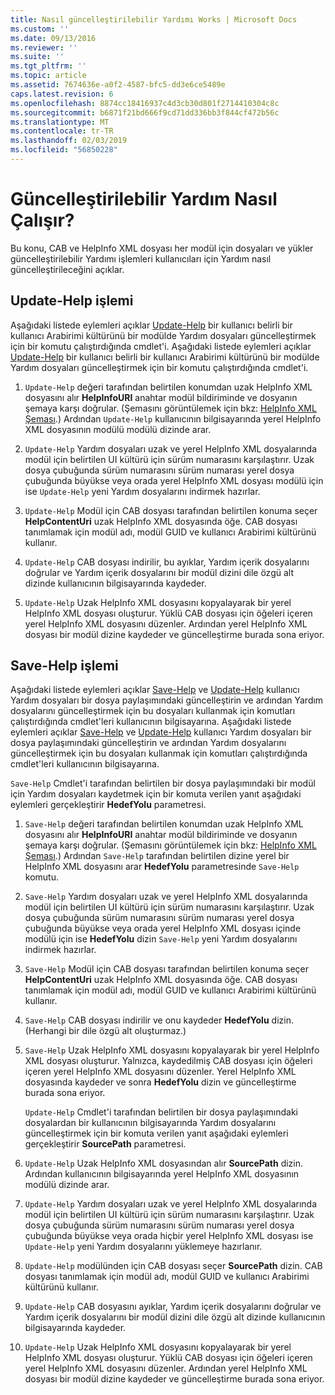 ```yaml
---
title: Nasıl güncelleştirilebilir Yardımı Works | Microsoft Docs
ms.custom: ''
ms.date: 09/13/2016
ms.reviewer: ''
ms.suite: ''
ms.tgt_pltfrm: ''
ms.topic: article
ms.assetid: 7674636e-a0f2-4587-bfc5-dd3e6ce5489e
caps.latest.revision: 6
ms.openlocfilehash: 8874cc18416937c4d3cb30d801f2714410304c8c
ms.sourcegitcommit: b6871f21bd666f9cd71dd336bb3f844cf472b56c
ms.translationtype: MT
ms.contentlocale: tr-TR
ms.lasthandoff: 02/03/2019
ms.locfileid: "56850228"
---
```

# <a name="how-updatable-help-works"></a>Güncelleştirilebilir Yardım Nasıl Çalışır?

Bu konu, CAB ve HelpInfo XML dosyası her modül için dosyaları ve yükler güncelleştirilebilir Yardımı işlemleri kullanıcıları için Yardım nasıl güncelleştirileceğini açıklar.

## <a name="the-update-help-process"></a>Update-Help işlemi

Aşağıdaki listede eylemleri açıklar [Update-Help](/powershell/module/Microsoft.PowerShell.Core/Update-Help) bir kullanıcı belirli bir kullanıcı Arabirimi kültürünü bir modülde Yardım dosyaları güncelleştirmek için bir komutu çalıştırdığında cmdlet'i.
Aşağıdaki listede eylemleri açıklar [Update-Help](/powershell/module/Microsoft.PowerShell.Core/Update-Help) bir kullanıcı belirli bir kullanıcı Arabirimi kültürünü bir modülde Yardım dosyaları güncelleştirmek için bir komutu çalıştırdığında cmdlet'i.

1. `Update-Help` değeri tarafından belirtilen konumdan uzak HelpInfo XML dosyasını alır **HelpInfoURI** anahtar modül bildiriminde ve dosyanın şemaya karşı doğrular. (Şemasını görüntülemek için bkz: [HelpInfo XML Şeması](./helpinfo-xml-schema.md).) Ardından `Update-Help` kullanıcının bilgisayarında yerel HelpInfo XML dosyasının modülü modülü dizinde arar.

2. `Update-Help` Yardım dosyaları uzak ve yerel HelpInfo XML dosyalarında modül için belirtilen UI kültürü için sürüm numarasını karşılaştırır. Uzak dosya çubuğunda sürüm numarasını sürüm numarası yerel dosya çubuğunda büyükse veya orada yerel HelpInfo XML dosyası modülü için ise `Update-Help` yeni Yardım dosyalarını indirmek hazırlar.

3. `Update-Help` Modül için CAB dosyası tarafından belirtilen konuma seçer **HelpContentUri** uzak HelpInfo XML dosyasında öğe. CAB dosyası tanımlamak için modül adı, modül GUID ve kullanıcı Arabirimi kültürünü kullanır.

4. `Update-Help` CAB dosyası indirilir, bu ayıklar, Yardım içerik dosyalarını doğrular ve Yardım içerik dosyalarını bir modül dizini dile özgü alt dizinde kullanıcının bilgisayarında kaydeder.

5. `Update-Help` Uzak HelpInfo XML dosyasını kopyalayarak bir yerel HelpInfo XML dosyası oluşturur. Yüklü CAB dosyası için öğeleri içeren yerel HelpInfo XML dosyasını düzenler. Ardından yerel HelpInfo XML dosyası bir modül dizine kaydeder ve güncelleştirme burada sona eriyor.

## <a name="the-save-help-process"></a>Save-Help işlemi

Aşağıdaki listede eylemleri açıklar [Save-Help](/powershell/module/Microsoft.PowerShell.Core/Save-Help) ve [Update-Help](/powershell/module/Microsoft.PowerShell.Core/Update-Help) kullanıcı Yardım dosyaları bir dosya paylaşımındaki güncelleştirin ve ardından Yardım dosyalarını güncelleştirmek için bu dosyaları kullanmak için komutları çalıştırdığında cmdlet'leri kullanıcının bilgisayarına.
Aşağıdaki listede eylemleri açıklar [Save-Help](/powershell/module/Microsoft.PowerShell.Core/Save-Help) ve [Update-Help](/powershell/module/Microsoft.PowerShell.Core/Update-Help) kullanıcı Yardım dosyaları bir dosya paylaşımındaki güncelleştirin ve ardından Yardım dosyalarını güncelleştirmek için bu dosyaları kullanmak için komutları çalıştırdığında cmdlet'leri kullanıcının bilgisayarına.

`Save-Help` Cmdlet'i tarafından belirtilen bir dosya paylaşımındaki bir modül için Yardım dosyaları kaydetmek için bir komuta verilen yanıt aşağıdaki eylemleri gerçekleştirir **HedefYolu** parametresi.

1. `Save-Help` değeri tarafından belirtilen konumdan uzak HelpInfo XML dosyasını alır **HelpInfoURI** anahtar modül bildiriminde ve dosyanın şemaya karşı doğrular. (Şemasını görüntülemek için bkz: [HelpInfo XML Şeması](./helpinfo-xml-schema.md).) Ardından `Save-Help` tarafından belirtilen dizine yerel bir HelpInfo XML dosyasını arar **HedefYolu** parametresinde `Save-Help` komutu.

2. `Save-Help` Yardım dosyaları uzak ve yerel HelpInfo XML dosyalarında modül için belirtilen UI kültürü için sürüm numarasını karşılaştırır. Uzak dosya çubuğunda sürüm numarasını sürüm numarası yerel dosya çubuğunda büyükse veya orada yerel HelpInfo XML dosyası içinde modülü için ise **HedefYolu** dizin `Save-Help` yeni Yardım dosyalarını indirmek hazırlar.

3. `Save-Help` Modül için CAB dosyası tarafından belirtilen konuma seçer **HelpContentUri** uzak HelpInfo XML dosyasında öğe. CAB dosyası tanımlamak için modül adı, modül GUID ve kullanıcı Arabirimi kültürünü kullanır.

4. `Save-Help` CAB dosyası indirilir ve onu kaydeder **HedefYolu** dizin. (Herhangi bir dile özgü alt oluşturmaz.)

5. `Save-Help` Uzak HelpInfo XML dosyasını kopyalayarak bir yerel HelpInfo XML dosyası oluşturur. Yalnızca, kaydedilmiş CAB dosyası için öğeleri içeren yerel HelpInfo XML dosyasını düzenler. Yerel HelpInfo XML dosyasında kaydeder ve sonra **HedefYolu** dizin ve güncelleştirme burada sona eriyor.

   `Update-Help` Cmdlet'i tarafından belirtilen bir dosya paylaşımındaki dosyalardan bir kullanıcının bilgisayarında Yardım dosyalarını güncelleştirmek için bir komuta verilen yanıt aşağıdaki eylemleri gerçekleştirir **SourcePath** parametresi.

1. `Update-Help` Uzak HelpInfo XML dosyasından alır **SourcePath** dizin. Ardından kullanıcının bilgisayarında yerel HelpInfo XML dosyasının modülü dizinde arar.

2. `Update-Help` Yardım dosyaları uzak ve yerel HelpInfo XML dosyalarında modül için belirtilen UI kültürü için sürüm numarasını karşılaştırır. Uzak dosya çubuğunda sürüm numarasını sürüm numarası yerel dosya çubuğunda büyükse veya orada hiçbir yerel HelpInfo XML dosyası ise `Update-Help` yeni Yardım dosyalarını yüklemeye hazırlanır.

3. `Update-Help` modülünden için CAB dosyası seçer **SourcePath** dizin. CAB dosyası tanımlamak için modül adı, modül GUID ve kullanıcı Arabirimi kültürünü kullanır.

4. `Update-Help` CAB dosyasını ayıklar, Yardım içerik dosyalarını doğrular ve Yardım içerik dosyalarını bir modül dizini dile özgü alt dizinde kullanıcının bilgisayarında kaydeder.

5. `Update-Help` Uzak HelpInfo XML dosyasını kopyalayarak bir yerel HelpInfo XML dosyası oluşturur. Yüklü CAB dosyası için öğeleri içeren yerel HelpInfo XML dosyasını düzenler. Ardından yerel HelpInfo XML dosyası bir modül dizine kaydeder ve güncelleştirme burada sona eriyor.